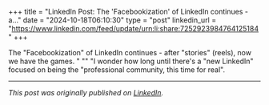 +++
title = "LinkedIn Post: The 'Facebookization' of LinkedIn continues - a..."
date = "2024-10-18T06:10:30"
type = "post"
linkedin_url = "https://www.linkedin.com/feed/update/urn:li:share:7252923984764125184"
+++

The "Facebookization" of LinkedIn continues - after "stories" (reels), now we have the games. "
""
"I wonder how long until there's a "new LinkedIn" focused on being the "professional community, this time for real".

---

*This post was originally published on [LinkedIn](https://www.linkedin.com/in/adrianmoreno/recent-activity/all/).*